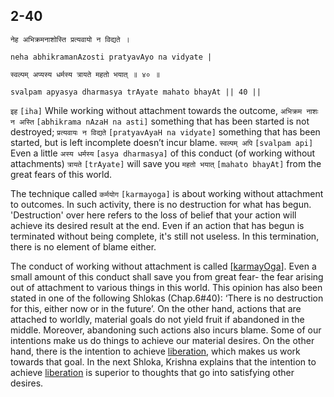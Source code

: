 ## 2-40


```shloka-sa
नेह अभिक्रमनाशोस्ति प्रत्यवायो न विद्यते ।
```
```shloka-sa-hk
neha abhikramanAzosti pratyavAyo na vidyate |
```
```shloka-sa
स्वल्पम् अप्यस्य धर्मस्य त्रायते महतो भयात् ॥ ४० ॥
```
```shloka-sa-hk
svalpam apyasya dharmasya trAyate mahato bhayAt || 40 ||
```

`इह` `[iha]` While working without attachment towards the outcome, `अभिक्रम नाशः न अस्ति` `[abhikrama nAzaH na asti]` something that has been started is not destroyed; `प्रत्यवायः न विद्यते` `[pratyavAyaH na vidyate]` something that has been started, but is left incomplete doesn’t incur blame. `स्वल्पम् अपि` `[svalpam api]` Even a little `अस्य धर्मस्य` `[asya dharmasya]` of this conduct (of working without attachments) `त्रायते` `[trAyate]` will save you `महतो भयात्` `[mahato bhayAt]` from the great fears of this world.

<a name='karmayoga'></a>The technique called `कर्मयोग` `[karmayoga]` is about working without attachment to outcomes. In such activity, there is no destruction for what has begun. 'Destruction' over here refers to the loss of belief that your action will achieve its desired result at the end. 
Even if an action that has begun is terminated without being complete, it's still not useless. In this termination, there is no element of blame either.



The conduct of working without attachment is called [[karmayOga](karmayOga_a_defn)]. Even a small amount of this conduct shall save you from great fear- the fear arising out of attachment to various things in this world. 
This opinion has also been stated in one of the following Shlokas (Chap.6#40): ‘There is no destruction for this, either now or in the future’. On the other hand, actions that are attached to worldly, material goals do not yield fruit if abandoned in the middle. Moreover, abandoning such actions also incurs blame.
Some of our intentions make us do things to achieve our material desires. On the other hand, there is the intention to achieve [liberation](Moksha), which makes us work towards that goal. In the next Shloka, Krishna explains that the intention to achieve [liberation](Moksha) is superior to thoughts that go into satisfying other desires.

